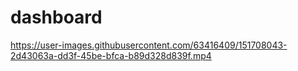 # dashboard


https://user-images.githubusercontent.com/63416409/151708043-2d43063a-dd3f-45be-bfca-b89d328d839f.mp4


